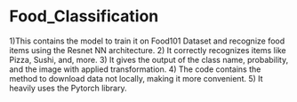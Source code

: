 # Food_Classification
1)This contains the model to train it on Food101 Dataset and recognize food items using the Resnet NN architecture.
2) It correctly recognizes items like Pizza, Sushi, and, more.
3) It gives the output of the class name, probability, and the image with applied transformation.
4) The code contains the method to download data not locally, making it more convenient.
5) It heavily uses the Pytorch library.
